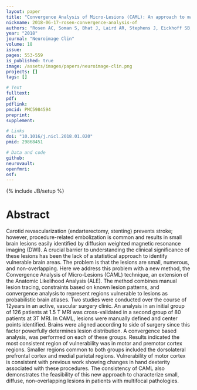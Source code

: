 ```yaml
---
layout: paper
title: "Convergence Analysis of Micro-Lesions (CAML): An approach to mapping of diffuse lesions from carotid revascularization."
nickname: 2018-06-17-rosen-convergence-analysis-of
authors: "Rosen AC, Soman S, Bhat J, Laird AR, Stephens J, Eickhoff SB, Fox PM, Long B, Dinishak D, Ortega M, Lane B, Wintermark M, Hitchner E, Zhou W"
year: "2018"
journal: "Neuroimage Clin"
volume: 18
issue: 
pages: 553-559
is_published: true
image: /assets/images/papers/neuroimage-clin.png
projects: []
tags: []

# Text
fulltext:
pdf:
pdflink:
pmcid: PMC5984594
preprint:
supplement:

# Links
doi: "10.1016/j.nicl.2018.01.020"
pmid: 29868451

# Data and code
github:
neurovault:
openfmri:
osf:
---
```

{% include JB/setup %}

# Abstract

Carotid revascularization (endarterectomy, stenting) prevents stroke; however, procedure-related embolization is common and results in small brain lesions easily identified by diffusion weighted magnetic resonance imaging (DWI). A crucial barrier to understanding the clinical significance of these lesions has been the lack of a statistical approach to identify vulnerable brain areas. The problem is that the lesions are small, numerous, and non-overlapping. Here we address this problem with a new method, the Convergence Analysis of Micro-Lesions (CAML) technique, an extension of the Anatomic Likelihood Analysis (ALE). The method combines manual lesion tracing, constraints based on known lesion patterns, and convergence analysis to represent regions vulnerable to lesions as probabilistic brain atlases. Two studies were conducted over the course of 12years in an active, vascular surgery clinic. An analysis in an initial group of 126 patients at 1.5 T MRI was cross-validated in a second group of 80 patients at 3T MRI. In CAML, lesions were manually defined and center points identified. Brains were aligned according to side of surgery since this factor powerfully determines lesion distribution. A convergence based analysis, was performed on each of these groups. Results indicated the most consistent region of vulnerability was in motor and premotor cortex regions. Smaller regions common to both groups included the dorsolateral prefrontal cortex and medial parietal regions. Vulnerability of motor cortex is consistent with previous work showing changes in hand dexterity associated with these procedures. The consistency of CAML also demonstrates the feasibility of this new approach to characterize small, diffuse, non-overlapping lesions in patients with multifocal pathologies.

